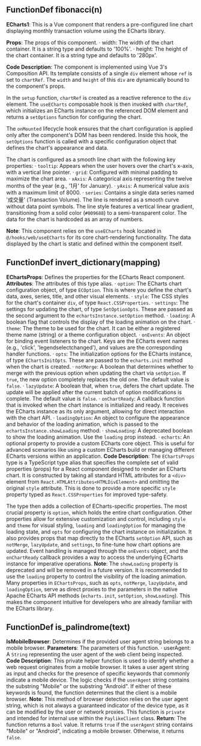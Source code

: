 ## FunctionDef fibonacci(n)
**ECharts1**: This is a Vue component that renders a pre-configured line chart displaying monthly transaction volume using the ECharts library.

**Props**: The props of this component.
· width: The width of the chart container. It is a string type and defaults to '100%'.
· height: The height of the chart container. It is a string type and defaults to '280px'.

**Code Description**: The component is implemented using Vue 3's Composition API. Its template consists of a single `div` element whose `ref` is set to `chartRef`. The `width` and `height` of this `div` are dynamically bound to the component's props.

In the `setup` function, `chartRef` is created as a reactive reference to the `div` element. The `useECharts` composable hook is then invoked with `chartRef`, which initializes an ECharts instance on the referenced DOM element and returns a `setOptions` function for configuring the chart.

The `onMounted` lifecycle hook ensures that the chart configuration is applied only after the component's DOM has been rendered. Inside this hook, the `setOptions` function is called with a specific configuration object that defines the chart's appearance and data.

The chart is configured as a smooth line chart with the following key properties:
· `tooltip`: Appears when the user hovers over the chart's x-axis, with a vertical line pointer.
· `grid`: Configured with minimal padding to maximize the chart area.
· `xAxis`: A categorical axis representing the twelve months of the year (e.g., '1月' for January).
· `yAxis`: A numerical value axis with a maximum limit of 8000.
· `series`: Contains a single data series named '成交量' (Transaction Volume). The line is rendered as a smooth curve without data point symbols. The line style features a vertical linear gradient, transitioning from a solid color (`#009688`) to a semi-transparent color. The data for the chart is hardcoded as an array of numbers.

**Note**: This component relies on the `useECharts` hook located in `@/hooks/web/useECharts` for its core chart-rendering functionality. The data displayed by the chart is static and defined within the component itself.
## FunctionDef invert_dictionary(mapping)
**EChartsProps**: Defines the properties for the ECharts React component.
**Attributes**: The attributes of this type alias.
· `option`: The ECharts chart configuration object, of type `ECOption`. This is where you define the chart's data, axes, series, title, and other visual elements.
· `style`: The CSS styles for the chart's container `div`, of type `React.CSSProperties`.
· `settings`: The settings for updating the chart, of type `SetOptionOpts`. These are passed as the second argument to the `echartsInstance.setOption` method.
· `loading`: A boolean flag that controls the display of the loading animation on the chart.
· `theme`: The theme to be used for the chart. It can be either a registered theme name (string) or a theme configuration object.
· `onEvents`: An object for binding event listeners to the chart. Keys are the ECharts event names (e.g., 'click', 'legendselectchanged'), and values are the corresponding handler functions.
· `opts`: The initialization options for the ECharts instance, of type `EChartsInitOpts`. These are passed to the `echarts.init` method when the chart is created.
· `notMerge`: A boolean that determines whether to merge with the previous option when updating the chart via `setOption`. If `true`, the new option completely replaces the old one. The default value is `false`.
· `lazyUpdate`: A boolean that, when `true`, defers the chart update. The update will be applied after the current batch of option modifications is complete. The default value is `false`.
· `onChartReady`: A callback function that is invoked when the chart instance is initialized and ready. It receives the ECharts instance as its only argument, allowing for direct interaction with the chart API.
· `loadingOption`: An object to configure the appearance and behavior of the loading animation, which is passed to the `echartsInstance.showLoading` method.
· `showLoading`: A deprecated boolean to show the loading animation. Use the `loading` prop instead.
· `echarts`: An optional property to provide a custom ECharts core object. This is useful for advanced scenarios like using a custom ECharts build or managing different ECharts versions within an application.
**Code Description**: The `EChartsProps` type is a TypeScript type alias that specifies the complete set of valid properties (props) for a React component designed to render an ECharts chart. It is constructed by taking all standard HTML attributes for a `<div>` element from `React.HTMLAttributes<HTMLDivElement>` and omitting the original `style` attribute. This is done to provide a more specific `style` property typed as `React.CSSProperties` for improved type-safety.

The type then adds a collection of ECharts-specific properties. The most crucial property is `option`, which holds the entire chart configuration. Other properties allow for extensive customization and control, including `style` and `theme` for visual styling, `loading` and `loadingOption` for managing the loading state, and `opts` for configuring the chart instance on initialization. It also provides props that map directly to the ECharts `setOption` API, such as `notMerge`, `lazyUpdate`, and `settings`, to fine-tune how chart options are updated. Event handling is managed through the `onEvents` object, and the `onChartReady` callback provides a way to access the underlying ECharts instance for imperative operations.
**Note**: The `showLoading` property is deprecated and will be removed in a future version. It is recommended to use the `loading` property to control the visibility of the loading animation. Many properties in `EChartsProps`, such as `opts`, `notMerge`, `lazyUpdate`, and `loadingOption`, serve as direct proxies to the parameters in the native Apache ECharts API methods (`echarts.init`, `setOption`, `showLoading`). This makes the component intuitive for developers who are already familiar with the ECharts library.
## FunctionDef is_palindrome(text)
**IsMobileBrowser**: Determines if the provided user agent string belongs to a mobile browser.
**Parameters**: The parameters of this function.
· userAgent: A `String` representing the user agent of the web client being inspected.
**Code Description**: This private helper function is used to identify whether a web request originates from a mobile browser. It takes a user agent string as input and checks for the presence of specific keywords that commonly indicate a mobile device. The logic checks if the `userAgent` string contains the substring "Mobile" or the substring "Android". If either of these keywords is found, the function determines that the client is a mobile browser.
**Note**: This method of browser detection relies on the user agent string, which is not always a guaranteed indicator of the device type, as it can be modified by the user or network proxies. This function is `private` and intended for internal use within the `PaylikeClient` class.
**Return**: The function returns a `Bool` value. It returns `true` if the `userAgent` string contains "Mobile" or "Android", indicating a mobile browser. Otherwise, it returns `false`.
